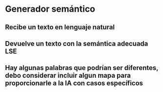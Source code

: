 # Generador semántico

## Recibe un texto en lenguaje natural
## Devuelve un texto con la semántica adecuada LSE
## Hay algunas palabras que podrían ser diferentes, debo considerar incluir algun mapa para proporcionarle a la IA con casos específicos